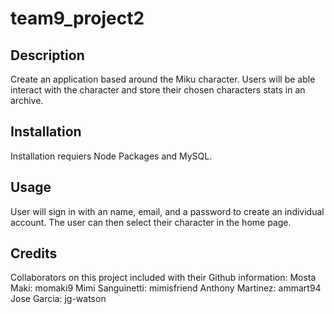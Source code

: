 # team9_project2

## Description
Create an application based around the Miku character. Users will be able interact with the character and store their chosen characters stats in an archive.

## Installation
Installation requiers Node Packages and MySQL. 

## Usage
User will sign in with an name, email, and a password to create an individual account. The user can then select their character in the home page.  

## Credits
Collaborators on this project included with their Github information: 
Mosta Maki: momaki9
Mimi Sanguinetti: mimisfriend
Anthony Martinez: ammart94
Jose Garcia: jg-watson